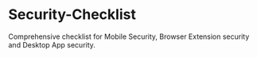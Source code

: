 # Security-Checklist
Comprehensive checklist for Mobile Security, Browser Extension security and Desktop App security.
